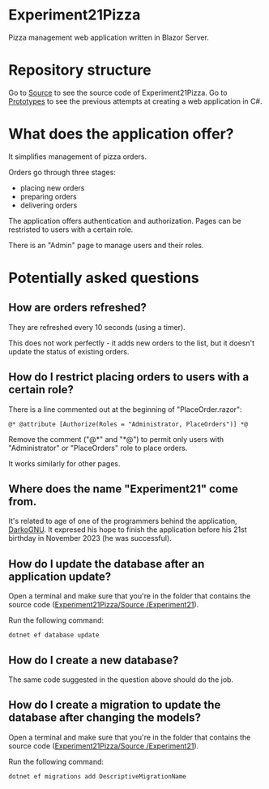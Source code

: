 # Experiment21Pizza

Pizza management web application written in Blazor Server.

# Repository structure

Go to [Source](https://github.com/Linux-Wizards/Experiment21Pizza/tree/main/Source) to see the source code of Experiment21Pizza. Go to [Prototypes](https://github.com/Linux-Wizards/Experiment21Pizza/tree/main/Prototypes) to see the previous attempts at creating a web application in C#.

# What does the application offer?

It simplifies management of pizza orders.

Orders go through three stages:
- placing new orders
- preparing orders
- delivering orders

The application offers authentication and authorization. Pages can be restristed to users with a certain role.

There is an "Admin" page to manage users and their roles.

# Potentially asked questions

## How are orders refreshed?

They are refreshed every 10 seconds (using a timer).

This does not work perfectly - it adds new orders to the list, but it doesn't update the status of existing orders.

## How do I restrict placing orders to users with a certain role?

There is a line commented out at the beginning of "PlaceOrder.razor":
```
@* @attribute [Authorize(Roles = "Administrator, PlaceOrders")] *@
```

Remove the comment ("@\*" and "\*@") to permit only users with "Administrator" or "PlaceOrders" role to place orders.

It works similarly for other pages.

## Where does the name "Experiment21" come from.

It's related to age of one of the programmers behind the application, [DarkoGNU](https://github.com/DarkoGNU). It expresed his hope to finish the application before his 21st birthday in November 2023 (he was successful).

## How do I update the database after an application update?

Open a terminal and make sure that you're in the folder that contains the source code ([Experiment21Pizza/Source
/Experiment21](https://github.com/Linux-Wizards/Experiment21Pizza/tree/main/Source/Experiment21)).

Run the following command:

```
dotnet ef database update
```

## How do I create a new database?

The same code suggested in the question above should do the job.

## How do I create a migration to update the database after changing the models?

Open a terminal and make sure that you're in the folder that contains the source code ([Experiment21Pizza/Source
/Experiment21](https://github.com/Linux-Wizards/Experiment21Pizza/tree/main/Source/Experiment21)).

Run the following command:

```
dotnet ef migrations add DescriptiveMigrationName
```
